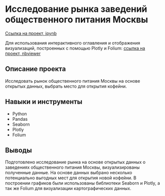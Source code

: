 # Исследование рынка заведений общественного питания Москвы

[Ссылка на проект, ipynb](https://github.com/aleksandratucker/Portfolio/blob/main/Public%20Catering/public_catering.ipynb)

Для использования интерактивного оглавления и отображения визуализаций, построенных с помощью Plotly и Folium: [ссылка на проект, nbviewer](https://nbviewer.org/github/aleksandratucker/Portfolio/blob/main/Business%20indicators%20%28app%29/app_analysis_of_business_indicators.ipynb#db-bullet)

## Описание проекта

Исследовать рынок общественного питания Москвы на основе открытых данных, выбрать место для открытия кофейни.



## Навыки и инструменты
- Python
- Pandas
- Seaborn
- Plotly
- Folium



## Выводы
Подготовлено исследование рынка на основе открытых данных о заведениях общественного питания Москвы, визуализированы полученные данные. На основе данных выбрано несколько потенциально выгодных мест для открытия новой кофейни. В построении графиков были использованы библиотеки Seaborn и Plotly, а так же Folium для визуализации картографических данных. 

